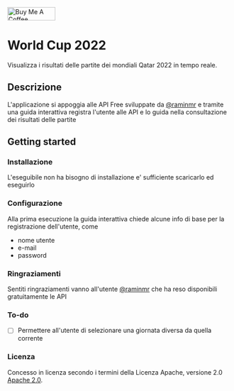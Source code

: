 <a href="https://www.buymeacoffee.com/m3rlinux" target="_blank"><img src="https://cdn.buymeacoffee.com/buttons/v2/default-yellow.png" alt="Buy Me A Coffee" style="height: 30px !important;width: 108px !important;" ></a>

# World Cup 2022

Visualizza i risultati delle partite dei mondiali Qatar 2022 in tempo reale.

## Descrizione

L'applicazione si appoggia alle API Free sviluppate da [@raminmr](https://github.com/raminmr/free-api-worldcup2022) 
e tramite una guida interattiva registra l'utente alle API e lo guida nella consultazione dei risultati delle partite

## Getting started

### Installazione

L'eseguibile non ha bisogno di installazione e' sufficiente scaricarlo ed eseguirlo

### Configurazione

Alla prima esecuzione la guida interattiva chiede alcune info di base per la registrazione dell'utente, come

- nome utente
- e-mail
- password


### Ringraziamenti

Sentiti ringraziamenti vanno all'utente [@raminmr](https://github.com/raminmr) che ha reso disponibili gratuitamente le API

### To-do

- [ ] Permettere all'utente di selezionare una giornata diversa da quella corrente

### Licenza

Concesso in licenza secondo i termini della Licenza Apache, versione 2.0 [Apache 2.0](http://www.apache.org/licenses/LICENSE-2.0).
